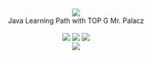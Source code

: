 <div align="center">
<br/><img src="https://github.com/xShadyy/Desktop-Cleaner/assets/131590030/92389b16-8c0f-42a8-b3f2-12ab79b41a8e"><br/>
Java Learning Path with TOP G Mr. Palacz<br/><br/><img src="https://img.shields.io/badge/JAVA-2024-2e3440?style=flat-square"/> <img src="https://img.shields.io/badge/LICENE-MIT-2e3440?style=flat-square"/> <img src="https://img.shields.io/badge/VERSION-x.x.x-2e3440?style=flat-square"/><br/><a align="center" href="https://www.buymeacoffee.com/shadyy"><img align="center" src="https://img.shields.io/badge/BUY%20ME%20A%20COFFEE-2e3440?style=for-the-badge&logo=BuyMeACoffee&logoColor=white"/></a>
</div>
